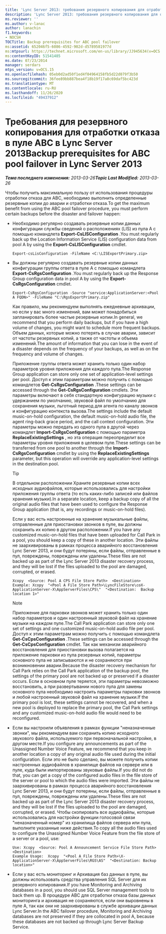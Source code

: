 ```yaml
---
title: 'Lync Server 2013: требования резервного копирования для отработки отказа в пуле ABC'
description: 'Lync Server 2013: требования резервного копирования для отработки отказа в пуле ABC.'
ms.reviewer: ''
ms.author: v-lanac
author: lanachin
f1.keywords:
- NOCSH
TOCTitle: Backup prerequisites for ABC pool failover
ms:assetid: 652046f5-6086-4592-902d-d5789581977d
ms:mtpsurl: https://technet.microsoft.com/en-us/library/JJ945634(v=OCS.15)
ms:contentKeyID: 51541485
ms.date: 07/23/2014
manager: serdars
mtps_version: v=OCS.15
ms.openlocfilehash: 05eb0d2ad50f1ed4f04964158fb5d22d079f3b50
ms.sourcegitcommit: 36fee89bb887bea4f18b19f17a8c69daf5bc423d
ms.translationtype: MT
ms.contentlocale: ru-RU
ms.lasthandoff: 11/26/2020
ms.locfileid: "49437912"
---
```

# <a name="backup-prerequisites-for-abc-pool-failover-in-lync-server-2013"></a><span data-ttu-id="5ca99-103">Требования для резервного копирования для отработки отказа в пуле ABC в Lync Server 2013</span><span class="sxs-lookup"><span data-stu-id="5ca99-103">Backup prerequisites for ABC pool failover in Lync Server 2013</span></span>

<div data-xmlns="http://www.w3.org/1999/xhtml">

<div class="topic" data-xmlns="http://www.w3.org/1999/xhtml" data-msxsl="urn:schemas-microsoft-com:xslt" data-cs="https://msdn.microsoft.com/">

<div data-asp="https://msdn2.microsoft.com/asp">



</div>

<div id="mainSection">

<div id="mainBody"><span data-ttu-id="5ca99-104">

<span> </span></span><span class="sxs-lookup"><span data-stu-id="5ca99-104">

<span> </span></span></span>

<span data-ttu-id="5ca99-105">_**Тема последнего изменения:** 2013-03-26_</span><span class="sxs-lookup"><span data-stu-id="5ca99-105">_**Topic Last Modified:** 2013-03-26_</span></span>

<span data-ttu-id="5ca99-106">Чтобы получить максимальную пользу от использования процедуры отработки отказа для ABC, необходимо выполнить определенные резервные копии до аварии и отработки отказа.</span><span class="sxs-lookup"><span data-stu-id="5ca99-106">To get the maximum benefit from using the ABC pool failover procedure, you must perform certain backups before the disaster and failover happen:</span></span>

  - <span data-ttu-id="5ca99-107">Необходимо регулярно создавать резервные копии данных конфигурации службы сведений о расположениях (LIS) из пула A с помощью командлета **Export-CsLISConfiguration** .</span><span class="sxs-lookup"><span data-stu-id="5ca99-107">You must regularly back up the Location Information Service (LIS) configuration data from pool A by using the **Export-CsLISConfiguration** cmdlet.</span></span>
    
        Export-csLisConfiguration -FileName <C:\LISExportPrimary.zip>

  - <span data-ttu-id="5ca99-108">Вы должны регулярно создавать резервные копии данных конфигурации группы ответа в пуле A с помощью командлета **Export-CsRgsConfiguration** .</span><span class="sxs-lookup"><span data-stu-id="5ca99-108">You must regularly back up the Response Group configuration data in pool A by using the **Export-CsRgsConfiguration** cmdlet.</span></span>
    
        Export-CsRgsConfiguration -Source "service:ApplicationServer:<Pool A FQDN>" -FileName "C:\RgsExportPrimary.zip"
    
    <span data-ttu-id="5ca99-109">Как правило, мы рекомендуем выполнять ежедневные архивации, но если у вас много изменений, вам может понадобиться запланировать более частые резервные копии.</span><span class="sxs-lookup"><span data-stu-id="5ca99-109">In general, we recommend that you perform daily backups, but if you have a high volume of changes, you might want to schedule more frequent backups.</span></span> <span data-ttu-id="5ca99-110">Объем данных, которые можно потерять в случае аварии, зависит от частоты резервных копий, а также от частоты и объема изменений.</span><span class="sxs-lookup"><span data-stu-id="5ca99-110">The amount of information that you can lose in the event of a disaster depends on the frequency of your backups, as well as on the frequency and volume of changes.</span></span>
    
    <span data-ttu-id="5ca99-111">Приложение группы ответа может хранить только один набор параметров уровня приложения для каждого пула.</span><span class="sxs-lookup"><span data-stu-id="5ca99-111">The Response Group application can store only one set of application-level settings per pool.</span></span> <span data-ttu-id="5ca99-112">Доступ к этим параметрам можно получить с помощью командлетов **Get-CsRgsConfiguration** .</span><span class="sxs-lookup"><span data-stu-id="5ca99-112">These settings can be accessed through the **Get-CsRgsConfiguration** cmdlets.</span></span> <span data-ttu-id="5ca99-113">Эти параметры включают в себя стандартную конфигурацию музыки с удержанием по умолчанию, звуковой файл по умолчанию для сохранения музыки, льготный период для агента по каналу звонков и конфигурацию контекста вызова.</span><span class="sxs-lookup"><span data-stu-id="5ca99-113">The settings include the default music-on-hold configuration, the default music-on-hold audio file, the agent ring-back grace period, and the call context configuration.</span></span> <span data-ttu-id="5ca99-114">Эти параметры можно передать из одного пула в другой через командлет **Import-CsRgsConfiguration** с помощью параметра **ReplaceExistingSettings** , но эта операция переопределит все параметры уровня приложения в целевом пуле.</span><span class="sxs-lookup"><span data-stu-id="5ca99-114">These settings can be transferred from one pool to another through the **Import-CsRgsConfiguration** cmdlet by using the **ReplaceExistingSettings** parameter, but this operation will override any application-level settings in the destination pool.</span></span>
    
    <div>
    

    > [!TIP]  
    > <span data-ttu-id="5ca99-115">В отдельном расположении Храните резервные копии всех исходных аудиофайлов, которые использовались для настройки приложения группы ответа (то есть каких-либо записей или файлов хранения музыки).</span><span class="sxs-lookup"><span data-stu-id="5ca99-115">In a separate location, keep a backup copy of all the original audio files that have been used to configure the Response Group application (that is, any recordings or music-on-hold files).</span></span>

    
    </div>
    
    <span data-ttu-id="5ca99-116">Если у вас есть настроенные на хранение музыкальные файлы, отправленные для приостановки звонков в пуле, вы должны сохранить их копию в другом расположении.</span><span class="sxs-lookup"><span data-stu-id="5ca99-116">If you have any customized music-on-hold files that have been uploaded for Call Park in a pool, you should keep a copy of these in another location.</span></span> <span data-ttu-id="5ca99-117">Эти файлы не заархивированы в рамках процесса аварийного восстановления Lync Server 2013, и они будут потеряны, если файлы, отправленные в пул, повреждены, повреждены или удалены.</span><span class="sxs-lookup"><span data-stu-id="5ca99-117">These files are not backed up as part of the Lync Server 2013 disaster recovery process, and they will be lost if the files uploaded to the pool are damaged, corrupted, or erased.</span></span>
    
        Xcopy  <Source: Pool A CPS File Store Path>  <Destination>
        Example: Xcopy  "<Pool A File Store Path>\LyncFileStore\coX-ApplicationServer-X\AppServerFiles\CPS\"  "<Destination:  Backup location 1>"
    
    <div>
    

    > [!NOTE]  
    > <span data-ttu-id="5ca99-118">Приложение для парковки звонков может хранить только один набор параметров и один настроенный звуковой файл на хранение музыки на каждом пуле.</span><span class="sxs-lookup"><span data-stu-id="5ca99-118">The Call Park application can store only one set of settings and one customized music-on-hold audio file per pool.</span></span> <span data-ttu-id="5ca99-119">Доступ к этим параметрам можно получить с помощью командлета <STRONG>Get-CsCpsConfiguration</STRONG> .</span><span class="sxs-lookup"><span data-stu-id="5ca99-119">These settings can be accessed through the <STRONG>Get-CsCpsConfiguration</STRONG> cmdlet.</span></span> <span data-ttu-id="5ca99-120">Так как механизм аварийного восстановления для приостановки вызова полагается на приложение парковки из пула резервных копий, параметры основного пула не записываются и не сохраняются при возникновении аварии.</span><span class="sxs-lookup"><span data-stu-id="5ca99-120">Because the disaster recovery mechanism for Call Park relies on the Call Park application of the backup pool, the settings of the primary pool are not backed up or preserved if a disaster occurs.</span></span> <span data-ttu-id="5ca99-121">Если в основном пуле теряется, эти параметры невозможно восстановить, а при развертывании нового пула для замены основного пула необходимо настроить параметры парковки звонков и любой настроенный звуковой файл на хранение музыки.</span><span class="sxs-lookup"><span data-stu-id="5ca99-121">If the primary pool is lost, these settings cannot be recovered, and when a new pool is deployed to replace the primary pool, the Call Park settings and any customized music-on-hold audio file would need to be reconfigured.</span></span>

    
    </div>

  - <span data-ttu-id="5ca99-122">Если вы настроили объявления в рамках функции "неназначенные звонки", мы рекомендуем вам сохранить копию исходного звукового файла, используемого при первоначальной настройке, в другом месте.</span><span class="sxs-lookup"><span data-stu-id="5ca99-122">If you configure any announcements as part of the Unassigned Number Voice Feature, we recommend that you keep in another location a copy of any original audio file used during the initial configuration.</span></span> <span data-ttu-id="5ca99-123">Если это не было сделано, вы можете получить копии настроенных аудиофайлов в хранилище файлов на сервере или в пуле, куда были импортированы звуковые файлы.</span><span class="sxs-lookup"><span data-stu-id="5ca99-123">If you did not do that, you can get a copy of the configured audio files in the file store of the server or pool to which the audio files were imported.</span></span> <span data-ttu-id="5ca99-124">Эти файлы не заархивированы в рамках процесса аварийного восстановления Lync Server 2013, и они будут потеряны, если файлы, отправленные в пул, повреждены, повреждены или удалены.</span><span class="sxs-lookup"><span data-stu-id="5ca99-124">These files are not backed up as part of the Lync Server 2013 disaster recovery process, and they will be lost if the files uploaded to the pool are damaged, corrupted, or erased.</span></span> <span data-ttu-id="5ca99-125">Чтобы скопировать все аудиофайлы, которые использовались для настройки функции голосовой связи "неназначенный номер" из хранилища файлов сервера или пула, выполните указанные ниже действия.</span><span class="sxs-lookup"><span data-stu-id="5ca99-125">To copy all the audio files used to configure the Unassigned Number Voice Feature from the file store of a server or a pool, use:</span></span>
    
        Use: Xcopy  <Source: Pool A Announcement Service File Store Path>  <Destination>
        Example Usage:  Xcopy  "<Pool A File Store Path>\X-ApplicationServer-X\AppServerFiles\RGS\AS"  "<Destination: Backup location>"

  - <span data-ttu-id="5ca99-126">Если у вас есть мониторинг и Архивация баз данных в пуле, вы должны использовать средства управления SQL Server для их резервного копирования.</span><span class="sxs-lookup"><span data-stu-id="5ca99-126">If you have Monitoring and Archiving databases in a pool, you should use SQL Server management tools to back them up.</span></span> <span data-ttu-id="5ca99-127">В процедуре ABC для отработки отказа базы данных мониторинга и архивация не сохраняются, если они выровнены в пуле A, так как они не заархивированы в службе архивации данных Lync Server.</span><span class="sxs-lookup"><span data-stu-id="5ca99-127">In the ABC failover procedure, Monitoring and Archiving databases are not preserved if they are collocated in pool A, because these databases are not backed up through Lync Server Backup Service.</span></span>

<span data-ttu-id="5ca99-128"></div>

<span> </span>

</div>

</div>

</span><span class="sxs-lookup"><span data-stu-id="5ca99-128"></div>

<span> </span>

</div>

</div>

</span></span></div>

